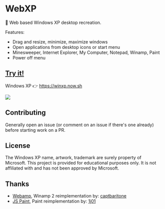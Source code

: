 # WebXP

🏁 Web based Windows XP desktop recreation.

Features:

- Drag and resize, minimize, maximize windows
- Open applications from desktop icons or start menu
- Minesweeper, Internet Explorer, My Computer, Notepad, Winamp, Paint
- Power off menu

## [Try it!](https://winxp.now.sh)

Windows XP 👉 https://winxp.now.sh

[![](demo/demo.gif)](https://winxp.now.sh)

## Contributing

Generally open an issue (or comment on an issue if there's one already) before starting work on a PR.

## License

The Windows XP name, artwork, trademark are surely property of Microsoft. This project is provided for educational purposes only. It is not affiliated with and has not been approved by Microsoft.

## Thanks
- [Webamp](https://github.com/captbaritone/webamp), Winamp 2 reimplementation by: [captbaritone](https://github.com/captbaritone)
- [JS Paint](https://github.com/1j01/jspaint), Paint reimplementation by: [1j01](https://github.com/1j01)